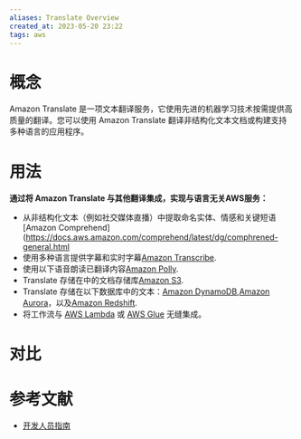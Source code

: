 ```yaml
---
aliases: Translate Overview
created_at: 2023-05-20 23:22
tags: aws
---
```


# 概念

Amazon Translate 是一项文本翻译服务，它使用先进的机器学习技术按需提供高质量的翻译。您可以使用 Amazon Translate 翻译非结构化文本文档或构建支持多种语言的应用程序。

# 用法

**通过将 Amazon Translate 与其他翻译集成，实现与语言无关AWS服务：**
-   从非结构化文本（例如社交媒体直播）中提取命名实体、情感和关键短语[Amazon Comprehend](https://docs.aws.amazon.com/comprehend/latest/dg/comphrened-general.html
-   使用多种语言提供字幕和实时字幕[Amazon Transcribe](https://docs.aws.amazon.com/transcribe/latest/dg/what-is-transcribe.html).
-   使用以下语音朗读已翻译内容[Amazon Polly](https://docs.aws.amazon.com/polly/latest/dg/what-is.html).
-   Translate 存储在中的文档存储库[Amazon S3](https://docs.aws.amazon.com/AmazonS3/latest/dev/Welcome.html).
-   Translate 存储在以下数据库中的文本：[Amazon DynamoDB](https://docs.aws.amazon.com/amazondynamodb/latest/developerguide/Introduction.html),[Amazon Aurora](https://docs.aws.amazon.com/AmazonRDS/latest/AuroraUserGuide/CHAP_AuroraOverview.html)，以及[Amazon Redshift](https://docs.aws.amazon.com/redshift/latest/dg/welcome.html).
-   将工作流与 [AWS Lambda](https://docs.aws.amazon.com/lambda/latest/dg/welcome.html) 或 [AWS Glue](https://docs.aws.amazon.com/glue/latest/dg/what-is-glue.html) 无缝集成。


# 对比



# 参考文献

- [开发人员指南](https://docs.aws.amazon.com/zh_cn/translate/latest/dg/index.html)